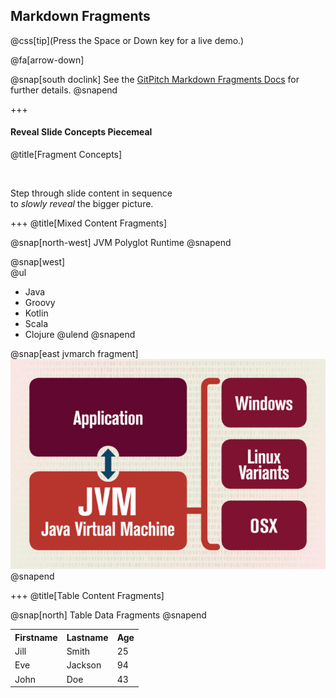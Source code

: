 ## Markdown Fragments
@css[tip](Press the Space or Down key for a live demo.)

@fa[arrow-down]

@snap[south doclink]
See the [GitPitch Markdown Fragments Docs](https://gitpitch.com/docs/markdown-features/fragments) for further details.
@snapend

+++

#### Reveal Slide Concepts Piecemeal
@title[Fragment Concepts]

<br>

Step through slide content in sequence   
to *slowly reveal* the bigger picture.

+++
@title[Mixed Content Fragments]

@snap[north-west]
JVM Polyglot Runtime
@snapend

@snap[west]
<br>
@ul
- Java
- Groovy
- Kotlin
- Scala
- Clojure
@ulend
@snapend

@snap[east jvmarch fragment]
![](assets/img/jvm.jpg)
@snapend

+++
@title[Table Content Fragments]


@snap[north]
Table Data Fragments
@snapend

<table>
  <tr>
    <th>Firstname</th>
    <th>Lastname</th>
    <th>Age</th>
  </tr>
  <tr>
    <td>Jill</td>
    <td>Smith</td>
    <td>25</td>
  </tr>
  <tr class="fragment">
    <td>Eve</td>
    <td>Jackson</td>
    <td>94</td>
  </tr>
  <tr class="fragment">
    <td>John</td>
    <td>Doe</td>
    <td>43</td>
  </tr>
</table>

